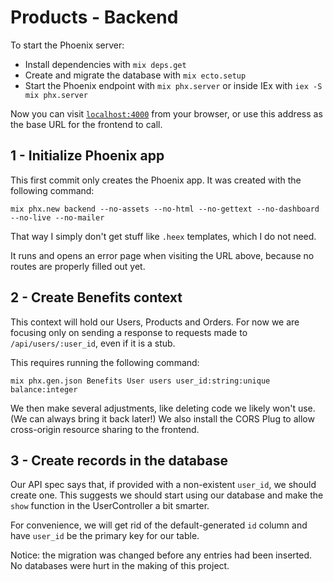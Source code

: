 # Products - Backend

To start the Phoenix server:

  * Install dependencies with `mix deps.get`
  * Create and migrate the database with `mix ecto.setup`
  * Start the Phoenix endpoint with `mix phx.server` or inside IEx with `iex -S mix phx.server`

Now you can visit [`localhost:4000`](http://localhost:4000) from your browser, or use this address as the base URL for the frontend to call.

## 1 - Initialize Phoenix app

This first commit only creates the Phoenix app. It was created with the following command:

`mix phx.new backend --no-assets --no-html --no-gettext --no-dashboard --no-live --no-mailer`

That way I simply don't get stuff like `.heex` templates, which I do not need.

It runs and opens an error page when visiting the URL above, because no routes are properly filled out yet.

## 2 - Create Benefits context

This context will hold our Users, Products and Orders. For now we are focusing only on sending a response to requests made to `/api/users/:user_id`, even if it is a stub.

This requires running the following command:

`mix phx.gen.json Benefits User users user_id:string:unique balance:integer`

We then make several adjustments, like deleting code we likely won't use. (We can always bring it back later!) We also install the CORS Plug to allow cross-origin resource sharing to the frontend.

## 3 - Create records in the database

Our API spec says that, if provided with a non-existent `user_id`, we should create one. This suggests we should start using our database and make the `show` function in the UserController a bit smarter.

For convenience, we will get rid of the default-generated `id` column and have `user_id` be the primary key for our table.

Notice: the migration was changed before any entries had been inserted. No databases were hurt in the making of this project.
